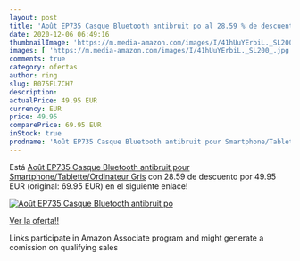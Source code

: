 ```yaml
---
layout: post
title: 'Août EP735 Casque Bluetooth antibruit po al 28.59 % de descuento'
date: 2020-12-06 06:49:16
thumbnailImage: 'https://m.media-amazon.com/images/I/41hUuYErbiL._SL200_.jpg'
images: [ 'https://m.media-amazon.com/images/I/41hUuYErbiL._SL200_.jpg' ]
comments: true
category: ofertas
author: ring
slug: B075FL7CH7
description:
actualPrice: 49.95 EUR
currency: EUR
price: 49.95
comparePrice: 69.95 EUR
inStock: true
prodname: 'Août EP735 Casque Bluetooth antibruit pour Smartphone/Tablette/Ordinateur Gris'
---
```


Está [Août EP735 Casque Bluetooth antibruit pour Smartphone/Tablette/Ordinateur Gris](https://www.amazon.fr/dp/B075FL7CH7/?tag=tolees0d-21) con 28.59 de descuento por 49.95 EUR (original: 69.95 EUR) en el siguiente enlace!

[![Août EP735 Casque Bluetooth antibruit po](https://m.media-amazon.com/images/I/41hUuYErbiL._SL200_.jpg)](https://www.amazon.fr/dp/B075FL7CH7/?tag=tolees0d-21)

[Ver la oferta!!](https://www.amazon.fr/dp/B075FL7CH7/?tag=tolees0d-21)

Links participate in Amazon Associate program and might generate a comission on qualifying sales


